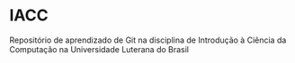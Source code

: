 # IACC
Repositório de aprendizado de Git na disciplina de Introdução à Ciência da Computação na Universidade Luterana do Brasil

